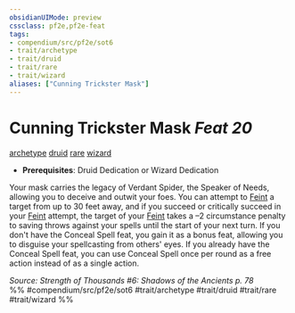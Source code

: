 ```yaml
---
obsidianUIMode: preview
cssclass: pf2e,pf2e-feat
tags:
- compendium/src/pf2e/sot6
- trait/archetype
- trait/druid
- trait/rare
- trait/wizard
aliases: ["Cunning Trickster Mask"]
---
```

# Cunning Trickster Mask  *Feat 20*  
[archetype](/rules/traits/archetype.md)  [druid](/rules/traits/druid.md)  [rare](/rules/traits/rare.md)  [wizard](/rules/traits/wizard.md)  

- **Prerequisites**: Druid Dedication or Wizard Dedication

Your mask carries the legacy of Verdant Spider, the Speaker of Needs, allowing you to deceive and outwit your foes. You can attempt to [Feint](/rules/actions/feint.md) a target from up to 30 feet away, and if you succeed or critically succeed in your [Feint](/rules/actions/feint.md) attempt, the target of your [Feint](/rules/actions/feint.md) takes a –2 circumstance penalty to saving throws against your spells until the start of your next turn. If you don't have the Conceal Spell feat, you gain it as a bonus feat, allowing you to disguise your spellcasting from others' eyes. If you already have the Conceal Spell feat, you can use Conceal Spell once per round as a free action instead of as a single action.

*Source: Strength of Thousands #6: Shadows of the Ancients p. 78*  
%% #compendium/src/pf2e/sot6 #trait/archetype #trait/druid #trait/rare #trait/wizard %%